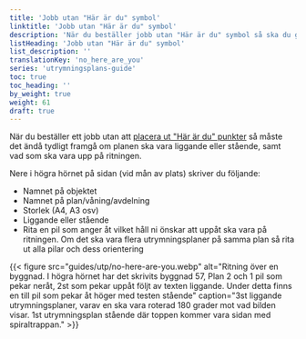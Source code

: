 ```yaml
---
title: 'Jobb utan "Här är du" symbol'
linktitle: 'Jobb utan "Här är du" symbol'
description: 'När du beställer jobb utan "Här är du" symbol så ska du göra så här'
listHeading: 'Jobb utan "Här är du" symbol'
list_description: ''
translationKey: 'no_here_are_you'
series: 'utrymningsplans-guide'
toc: true
toc_heading: ''
by_weight: true
weight: 61
draft: true
---
```


När du beställer ett jobb utan att [placera ut "Här är du" punkter](/guider/utrymningsplan/symboler/#här-är-du--punkt) så måste det ändå tydligt framgå om planen ska vara liggande eller stående, samt vad som ska vara upp på ritningen.

Nere i högra hörnet på sidan (vid mån av plats) skriver du följande:
- Namnet på objektet
- Namnet på plan/våning/avdelning
- Storlek (A4, A3 osv)
- Liggande eller stående
- Rita en pil som anger åt vilket håll ni önskar att uppåt ska vara på ritningen. Om det ska vara flera utrymningsplaner på samma plan så rita ut alla pilar och dess orientering

{{< figure src="guides/utp/no-here-are-you.webp" alt="Ritning över en byggnad. I högra hörnet har det skrivits byggnad 57, Plan 2 och 1 pil som pekar neråt, 2st som pekar uppåt följt av texten liggande. Under detta finns en till pil som pekar åt höger med testen stående" caption="3st liggande utrymningsplaner, varav en ska vara roterad 180 grader mot vad bilden visar. 1st utrymningsplan stående där toppen kommer vara sidan med spiraltrappan."  >}}





